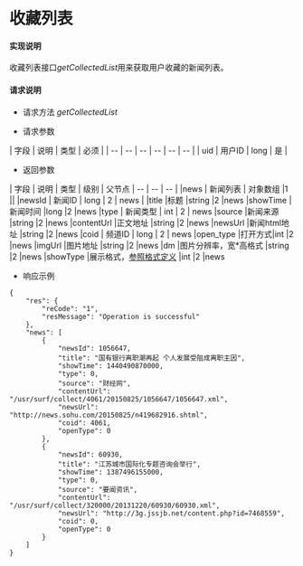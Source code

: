 # 收藏列表

#### **实现说明**  

收藏列表接口*getCollectedList*用来获取用户收藏的新闻列表。

#### **请求说明**

* 请求方法 *getCollectedList*

* 请求参数

| 字段 | 说明 | 类型 | 必须 |
| -- | -- | -- | -- | -- | -- |
| uid | 用户ID | long | 是 |

* 返回参数

| 字段 | 说明 | 类型 | 级别 | 父节点
| -- | -- | -- |
|news | 新闻列表 | 对象数组 |1 ||
|newsId | 新闻ID | long | 2 | news | 
|title	|标题 |string	|2	|news
|showTime |新闻时间 |long |2 |news
|type | 新闻类型 | int | 2 | news
|source |新闻来源 |string |2 |news
|contentUrl |正文地址 |string |2 |news
|newsUrl |新闻html地址 |string |2 |news
|coid | 频道ID | long | 2 | news
|open_type |打开方式|int	|2	|news
|imgUrl |图片地址 |string |2 |news
|dm |图片分辨率，宽*高格式 |string |2 |news
|showType |展示格式，[参照格式定义](findInfoNByCoid5.html#新闻展示格式定义 "格式定义") |int |2 |news

* 响应示例

```
{
    "res": {
        "reCode": "1", 
        "resMessage": "Operation is successful"
    }, 
    "news": [
        {
            "newsId": 1056647, 
            "title": "国有银行离职潮再起 个人发展受阻成离职主因", 
            "showTime": 1440490870000, 
            "type": 0, 
            "source": "财经网", 
            "contentUrl": "/usr/surf/collect/4061/20150825/1056647/1056647.xml", 
            "newsUrl": "http://news.sohu.com/20150825/n419682916.shtml", 
            "coid": 4061, 
            "openType": 0
        }, 
        {
            "newsId": 60930, 
            "title": "江苏城市国际化专题咨询会举行", 
            "showTime": 1387496155000, 
            "type": 0, 
            "source": "要闻资讯", 
            "contentUrl": "/usr/surf/collect/320000/20131220/60930/60930.xml", 
            "newsUrl": "http://3g.jssjb.net/content.php?id=7468559", 
            "coid": 0, 
            "openType": 0
        }
    ]
}
```